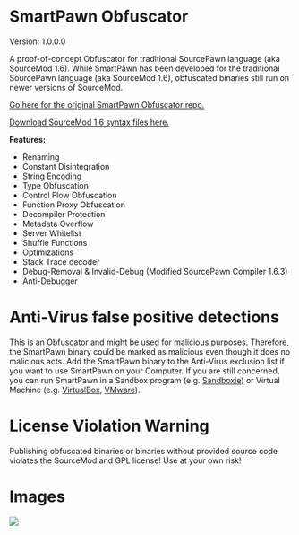 # SmartPawn Obfuscator
Version: 1.0.0.0

A proof-of-concept Obfuscator for traditional SourcePawn language (aka SourceMod 1.6).
While SmartPawn has been developed for the traditional SourcePawn language (aka SourceMod 1.6), obfuscated binaries still run on newer versions of SourceMod.

[Go here for the original SmartPawn Obfuscator repo.](https://github.com/Timocop/SmartPawn-Obfuscator)

[Download SourceMod 1.6 syntax files here.](https://github.com/Timocop/SmartPawn-Obfuscator/raw/master/sourcemod/sourcemod-1.6.4-git4625-windows.zip)
 
**Features:**
 + Renaming
 + Constant Disintegration
 + String Encoding
 + Type Obfuscation
 + Control Flow Obfuscation
 + Function Proxy Obfuscation
 + Decompiler Protection
 + Metadata Overflow
 + Server Whitelist
 + Shuffle Functions
 + Optimizations
 + Stack Trace decoder
 + Debug-Removal & Invalid-Debug (Modified SourcePawn Compiler 1.6.3)
 + Anti-Debugger

# Anti-Virus false positive detections
This is an Obfuscator and might be used for malicious purposes. 
Therefore, the SmartPawn binary could be marked as malicious even though it does no malicious acts. 
Add the SmartPawn binary to the Anti-Virus exclusion list if you want to use SmartPawn on your Computer. 
If you are still concerned, you can run SmartPawn in a Sandbox program (e.g. [Sandboxie](https://www.sandboxie.com/)) or Virtual Machine (e.g. [VirtualBox](https://www.virtualbox.org/), [VMware](https://www.vmware.com/)).

# License Violation Warning
Publishing obfuscated binaries or binaries without provided source code violates the SourceMod and GPL license!
Use at your own risk!

# Images
![](https://user-images.githubusercontent.com/22834512/118812731-b1b23a80-b8ae-11eb-9eba-53d0c25a9be2.png)
